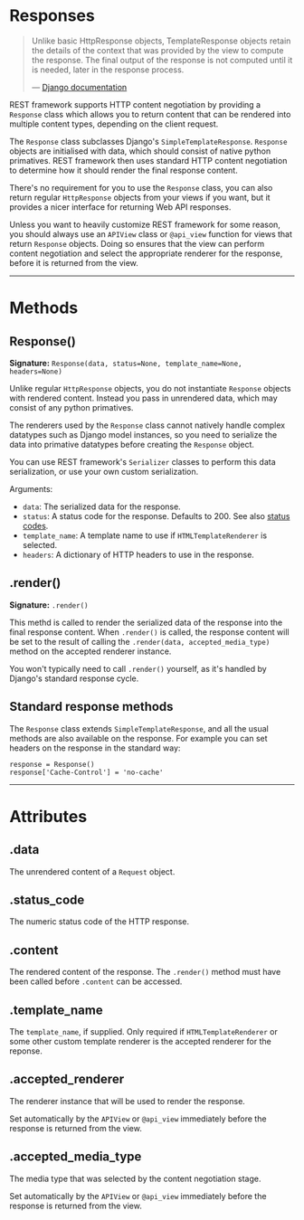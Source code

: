 <a class="github" href="response.py"></a>

# Responses

> Unlike basic HttpResponse objects, TemplateResponse objects retain the details of the context that was provided by the view to compute the response. The final output of the response is not computed until it is needed, later in the response process.
>
> &mdash; [Django documentation][cite]

REST framework supports HTTP content negotiation by providing a `Response` class which allows you to return content that can be rendered into multiple content types, depending on the client request.

The `Response` class subclasses Django's `SimpleTemplateResponse`.  `Response` objects are initialised with data, which should consist of native python primatives.  REST framework then uses standard HTTP content negotiation to determine how it should render the final response content.

There's no requirement for you to use the `Response` class, you can also return regular `HttpResponse` objects from your views if you want, but it provides a nicer interface for returning Web API responses.

Unless you want to heavily customize REST framework for some reason, you should always use an `APIView` class or `@api_view` function for views that return `Response` objects.  Doing so ensures that the view can perform content negotiation and select the appropriate renderer for the response, before it is returned from the view.

---

# Methods

## Response()

**Signature:** `Response(data, status=None, template_name=None, headers=None)`

Unlike regular `HttpResponse` objects, you do not instantiate `Response` objects with rendered content.  Instead you pass in unrendered data, which may consist of any python primatives.

The renderers used by the `Response` class cannot natively handle complex datatypes such as Django model instances, so you need to serialize the data into primative datatypes before creating the `Response` object.

You can use REST framework's `Serializer` classes to perform this data serialization, or use your own custom serialization.

Arguments:

* `data`: The serialized data for the response.
* `status`: A status code for the response.  Defaults to 200.  See also [status codes][statuscodes].
* `template_name`: A template name to use if `HTMLTemplateRenderer` is selected.
* `headers`: A dictionary of HTTP headers to use in the response.

## .render()

**Signature:** `.render()`

This methd is called to render the serialized data of the response into the final response content.  When `.render()` is called, the response content will be set to the result of calling the `.render(data, accepted_media_type)` method on the accepted renderer instance.

You won't typically need to call `.render()` yourself, as it's handled by Django's standard response cycle.

## Standard response methods

The `Response` class extends `SimpleTemplateResponse`, and all the usual methods are also available on the response.  For example you can set headers on the response in the standard way:

    response = Response()
    response['Cache-Control'] = 'no-cache'

---

# Attributes

## .data

The unrendered content of a `Request` object.

## .status_code

The numeric status code of the HTTP response.

## .content

The rendered content of the response.  The `.render()` method must have been called before `.content` can be accessed.

## .template_name

The `template_name`, if supplied.  Only required if `HTMLTemplateRenderer` or some other custom template renderer is the accepted renderer for the reponse.

## .accepted_renderer

The renderer instance that will be used to render the response.

Set automatically by the `APIView` or `@api_view` immediately before the response is returned from the view.

## .accepted_media_type

The media type that was selected by the content negotiation stage.

Set automatically by the `APIView` or `@api_view` immediately before the response is returned from the view.


[cite]: https://docs.djangoproject.com/en/dev/ref/template-response/
[statuscodes]: status-codes.md